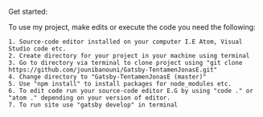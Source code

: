 
Get started:

To use my project, make edits or execute the code you need the following:

    1. Source-code editor installed on your computer I.E Atom, Visual Studio code etc.
    2. Create directory for your project in your machine using terminal
    3. Go to directory via terminal to clone project using "git clone https://github.com/jounibanouni/Gatsby-TentamenJonasE.git"
    4. Change directory to "Gatsby-TentamenJonasE (master)"
    5. Use "npm install" to install packages for node_modules etc.
    6. To edit code run your source-code editor E.G by using "code ." or "atom ." depending on your version of editor.
    7. To run site use "gatsby develop" in terminal

